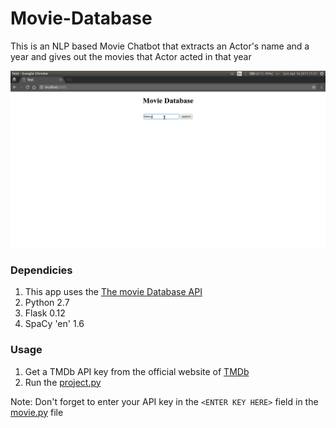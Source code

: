 # Movie-Database
This is an NLP based Movie Chatbot that extracts an Actor's name and a year and gives out the movies that Actor acted in that year

![chatbot gif](https://github.com/vijayj3/Movie-Database/blob/master/out.gif)

### Dependicies
1. This app uses the [The movie Database API](https://www.themoviedb.org/documentation/api)
2. Python 2.7
3. Flask 0.12
4. SpaCy 'en' 1.6

### Usage
1. Get a TMDb API key from the official website of [TMDb](https://www.themoviedb.org/documentation/api)
2. Run the [project.py](https://github.com/vijayj3/Movie-Database/blob/master/project.py)

Note: Don't forget to enter your API key in the `<ENTER KEY HERE>` field in the [movie.py](https://github.com/vijayj3/Movie-Database/blob/master/movie.py) file
